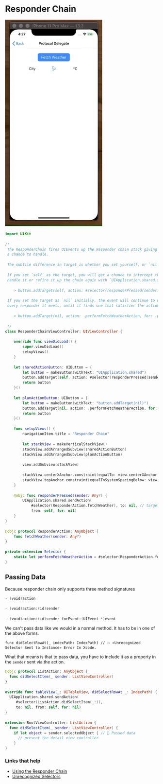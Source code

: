 # Responder Chain

![TableView](images/protocol-demo.gif)

```swift
import UIKit

/*
 The ResponderChain fires UIEvents up the Responder chain stack giving each UIResponder
 a chance to handle.

 The subtile difference in target is whether you set yourself, or `nil`.

 If you set `self` as the target, you will get a chance to intercept the responder chain call, and either
 handle it or refire it up the chain again with `UIApplication.shared.sendAction`.

    > button.addTarget(self, action: #selector(responderPressed(sender:)), for: .primaryActionTriggered)

 If you set the target as `nil` initially, the event will continue to walk up the chain, calling `next`, one
 every responder it meets, until it finds one that satisfier the action.

    > button.addTarget(nil, action: .performFetchWeatherAction, for: .primaryActionTriggered)

 */
class ResponderChainViewController: UIViewController {

    override func viewDidLoad() {
        super.viewDidLoad()
        setupViews()
    }

    let sharedActionButton: UIButton = {
        let button = makeButton(withText: "UIApplication.shared")
        button.addTarget(self, action: #selector(responderPressed(sender:)), for: .primaryActionTriggered)
        return button
    }()

    let planActionButton: UIButton = {
        let button = makeButton(withText: "button.addTarget(nil)")
        button.addTarget(nil, action: .performFetchWeatherAction, for: .primaryActionTriggered)
        return button
    }()

    func setupViews() {
        navigationItem.title = "Responder Chain"

        let stackView = makeVerticalStackView()
        stackView.addArrangedSubview(sharedActionButton)
        stackView.addArrangedSubview(planActionButton)

        view.addSubview(stackView)

        stackView.centerXAnchor.constraint(equalTo: view.centerXAnchor).isActive = true
        stackView.topAnchor.constraint(equalToSystemSpacingBelow: view.safeAreaLayoutGuide.topAnchor, multiplier: 3).isActive = true
    }

    @objc func responderPressed(sender: Any?) {
        UIApplication.shared.sendAction(
            #selector(ResponderAction.fetchWeather), to: nil, // target = nil
            from: self, for: nil)
    }
}

@objc protocol ResponderAction: AnyObject {
    func fetchWeather(sender: Any?)
}

private extension Selector {
    static let performFetchWeatherAction = #selector(ResponderAction.fetchWeather(sender:))
}
```

## Passing Data

Because responder chain only supports three method signatures

```swift
- (void)action

- (void)action:(id)sender

- (void)action:(id)sender forEvent:(UIEvent *)event
```

We can't pass data like we would in a normal method. It has to be in one of the above forms.

```
func didSelectRowAt(_ indexPath: IndexPath) // 💥 «Unrecognized Selector Sent to Instance» Error In Xcode.
```

What that means is that to pass data, you have to include it as a property in the `sender` sent via the action.

```swift
@objc protocol ListAction: AnyObject {
  func didSelectItem(_ sender: ListViewController)
}

override func tableView(_: UITableView, didSelectRowAt _: IndexPath) {
  UIApplication.shared.sendAction(
     #selector(ListAction.didSelectItem(_:)), 
     to: nil, from: self, for: nil)
}

extension RootViewController: ListAction {
  func didSelectItem(_ sender: ListViewController) {
    if let object = sender.selectedObject { // 🚀 Passed data
      // present the detail view controller
    }
}
```
 
### Links that help

- [Using the Responder Chain](https://useyourloaf.com/blog/using-the-responder-chain/)
- [Unrecognized Selectors](https://learnappmaking.com/unrecognized-selector-sent-to-instance-swift-development/)

